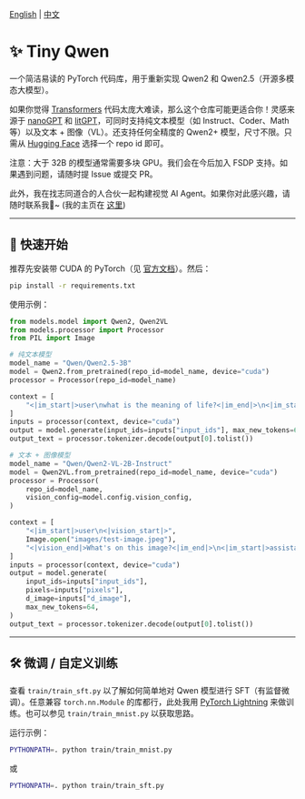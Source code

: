 [English](README.md) | [中文](README_CN.md)

# ✨ Tiny Qwen

一个简洁易读的 PyTorch 代码库，用于重新实现 Qwen2 和 Qwen2.5（开源多模态大模型）。

如果你觉得 [Transformers](https://github.com/huggingface/transformers) 代码太庞大难读，那么这个仓库可能更适合你！灵感来源于 [nanoGPT](https://github.com/karpathy/nanoGPT) 和 [litGPT](https://github.com/Lightning-AI/litgpt)，可同时支持纯文本模型（如 Instruct、Coder、Math 等）以及文本 + 图像（VL）。还支持任何全精度的 Qwen2+ 模型，尺寸不限。只需从 [Hugging Face](https://huggingface.co/Qwen) 选择一个 repo id 即可。

注意：大于 32B 的模型通常需要多块 GPU。我们会在今后加入 FSDP 支持。如果遇到问题，请随时提 Issue 或提交 PR。

此外，我在找志同道合的人合伙一起构建视觉 AI Agent。如果你对此感兴趣，请随时联系我🤗~ (我的主页在 [这里](https://github.com/Emericen))

---

## 🦋 快速开始

推荐先安装带 CUDA 的 PyTorch（见 [官方文档](https://pytorch.org/get-started/locally/)）。然后：

```bash
pip install -r requirements.txt
```

使用示例：

```python
from models.model import Qwen2, Qwen2VL
from models.processor import Processor
from PIL import Image

# 纯文本模型
model_name = "Qwen/Qwen2.5-3B"
model = Qwen2.from_pretrained(repo_id=model_name, device="cuda")
processor = Processor(repo_id=model_name)

context = [
    "<|im_start|>user\nwhat is the meaning of life?<|im_end|>\n<|im_start|>assistant\n"
]
inputs = processor(context, device="cuda")
output = model.generate(input_ids=inputs["input_ids"], max_new_tokens=64)
output_text = processor.tokenizer.decode(output[0].tolist())

# 文本 + 图像模型
model_name = "Qwen/Qwen2-VL-2B-Instruct"
model = Qwen2VL.from_pretrained(repo_id=model_name, device="cuda")
processor = Processor(
    repo_id=model_name,
    vision_config=model.config.vision_config,
)

context = [
    "<|im_start|>user\n<|vision_start|>",
    Image.open("images/test-image.jpeg"),
    "<|vision_end|>What's on this image?<|im_end|>\n<|im_start|>assistant\n",
]
inputs = processor(context, device="cuda")
output = model.generate(
    input_ids=inputs["input_ids"],
    pixels=inputs["pixels"],
    d_image=inputs["d_image"],
    max_new_tokens=64,
)
output_text = processor.tokenizer.decode(output[0].tolist())
```

---

## 🛠️ 微调 / 自定义训练

查看 `train/train_sft.py` 以了解如何简单地对 Qwen 模型进行 SFT（有监督微调）。任意兼容 `torch.nn.Module` 的库都行，此处我用 [PyTorch Lightning](https://lightning.ai/docs/pytorch/stable/index.html) 来做训练。也可以参见 `train/train_mnist.py` 以获取思路。

运行示例：

```bash
PYTHONPATH=. python train/train_mnist.py
```

或

```bash
PYTHONPATH=. python train/train_sft.py
```
